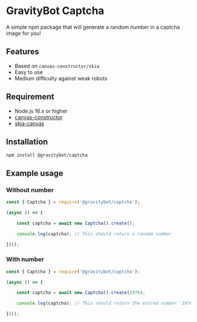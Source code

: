 # GravityBot Captcha

A simple npm package that will generate a random number in a captcha image for you!

## Features

- Based on `canvas-constructor/skia`
- Easy to use
- Medium difficulty against weak robots

## Requirement

- Node.js 16.x or higher
- [canvas-constructor](https://canvasconstructor.js.org)
- [skia-canvas](https://github.com/samizdatco/skia-canvas#readme)

## Installation

```npm
npm install @gravitybot/captcha
```

## Example usage

### Without number
```js
const { Captcha } = require('@gravitybot/captcha');

(async () => {

    const captcha = await new Captcha().create();

    console.log(captcha); // This should return a random number

})();
```

### With number
```js
const { Captcha } = require('@gravitybot/captcha');

(async () => {

    const captcha = await new Captcha().create(1976);

    console.log(captcha); // This should return the entred number '1976'

})();
```
